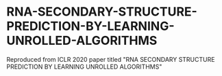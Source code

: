 # RNA-SECONDARY-STRUCTURE-PREDICTION-BY-LEARNING-UNROLLED-ALGORITHMS
Reproduced from ICLR 2020 paper titled "RNA SECONDARY STRUCTURE PREDICTION BY LEARNING UNROLLED ALGORITHMS"
